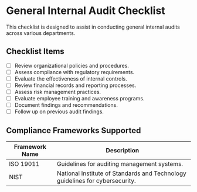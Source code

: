 # General Internal Audit Checklist

This checklist is designed to assist in conducting general internal audits across various departments.

## Checklist Items
- [ ] Review organizational policies and procedures.
- [ ] Assess compliance with regulatory requirements.
- [ ] Evaluate the effectiveness of internal controls.
- [ ] Review financial records and reporting processes.
- [ ] Assess risk management practices.
- [ ] Evaluate employee training and awareness programs.
- [ ] Document findings and recommendations.
- [ ] Follow up on previous audit findings.

## Compliance Frameworks Supported

| Framework Name | Description |
|----------------|-------------|
| ISO 19011      | Guidelines for auditing management systems. |
| NIST           | National Institute of Standards and Technology guidelines for cybersecurity. 
